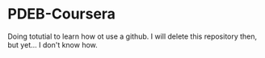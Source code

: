 # PDEB-Coursera

Doing totutial to learn how ot use a github. I will delete this repository then, but yet... I don't know how.

